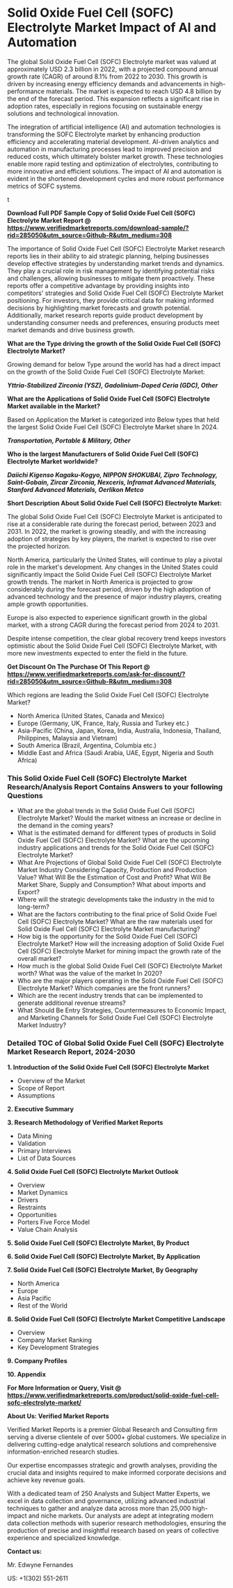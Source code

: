 <meta name="title" content="Global Solid Oxide Fuel Cell (SOFC) Electrolyte Market Impact of AI and Automation"><meta name="description" content="The global Solid Oxide Fuel Cell (SOFC) Electrolyte market was valued at approximately USD 2.3 billion in 2022, with a projected compound annual growth rate (CAGR) of "><meta name="title" content="Solid Oxide Fuel Cell (SOFC) Electrolyte Market Size, Share, Scope, Trends, Growth, Opportunities, Analysis, Forecast"><h1>Solid Oxide Fuel Cell (SOFC) Electrolyte Market Impact of AI and Automation</h1><p>The global Solid Oxide Fuel Cell (SOFC) Electrolyte market was valued at approximately USD 2.3 billion in 2022, with a projected compound annual growth rate (CAGR) of around 8.1% from 2022 to 2030. This growth is driven by increasing energy efficiency demands and advancements in high-performance materials. The market is expected to reach USD 4.8 billion by the end of the forecast period. This expansion reflects a significant rise in adoption rates, especially in regions focusing on sustainable energy solutions and technological innovation.</p><p>The integration of artificial intelligence (AI) and automation technologies is transforming the SOFC Electrolyte market by enhancing production efficiency and accelerating material development. AI-driven analytics and automation in manufacturing processes lead to improved precision and reduced costs, which ultimately bolster market growth. These technologies enable more rapid testing and optimization of electrolytes, contributing to more innovative and efficient solutions. The impact of AI and automation is evident in the shortened development cycles and more robust performance metrics of SOFC systems.</p>t</p><p id="" class=""><strong>Download Full PDF Sample Copy of Solid Oxide Fuel Cell (SOFC) Electrolyte Market Report @ <a href="https://www.verifiedmarketreports.com/download-sample/?rid=285050&utm_source=Github-R&utm_medium=308" target="_blank">https://www.verifiedmarketreports.com/download-sample/?rid=285050&utm_source=Github-R&utm_medium=308</a></strong></p><p>The importance of&nbsp;Solid Oxide Fuel Cell (SOFC) Electrolyte Market research reports lies in their ability to aid strategic planning, helping businesses develop effective strategies by understanding market trends and dynamics. They play a crucial role in risk management by identifying potential risks and challenges, allowing businesses to mitigate them proactively. These reports offer a competitive advantage by providing insights into competitors' strategies and Solid Oxide Fuel Cell (SOFC) Electrolyte Market positioning. For investors, they provide critical data for making informed decisions by highlighting market forecasts and growth potential. Additionally, market research reports guide product development by understanding consumer needs and preferences, ensuring products meet market demands and drive business growth.</p><p><strong>What are the&nbsp;Type driving the growth of the Solid Oxide Fuel Cell (SOFC) Electrolyte Market?</strong></p><p id="" class="">Growing demand for below Type around the world has had a direct impact on the growth of the Solid Oxide Fuel Cell (SOFC) Electrolyte Market:</p><em><strong>Yttria-Stabilized Zirconia (YSZ), Gadolinium-Doped Ceria (GDC), Other</strong></em></p><strong>What are the&nbsp;Applications&nbsp;of Solid Oxide Fuel Cell (SOFC) Electrolyte Market available in the Market?</strong></p><p id="" class="">Based on Application the Market is categorized into Below types that held the largest Solid Oxide Fuel Cell (SOFC) Electrolyte Market share In 2024.</p><em><strong>Transportation, Portable & Military, Other</strong></em></p><strong>Who is the largest Manufacturers of Solid Oxide Fuel Cell (SOFC) Electrolyte Market worldwide?</strong></p><p><em><strong>Daiichi Kigenso Kagaku-Kogyo, NIPPON SHOKUBAI, Zipro Technology, Saint-Gobain, Zircar Zirconia, Nexceris, Inframat Advanced Materials, Stanford Advanced Materials, Oerlikon Metco</strong></em></p><p id="" class=""><strong>Short Description About Solid Oxide Fuel Cell (SOFC) Electrolyte Market:</strong></p><p>The global Solid Oxide Fuel Cell (SOFC) Electrolyte Market is anticipated to rise at a considerable rate during the forecast period, between 2023 and 2031. In 2022, the market is growing steadily, and with the increasing adoption of strategies by key players, the market is expected to rise over the projected horizon.</p><p>North America, particularly the United States, will continue to play a pivotal role in the market's development. Any changes in the United States could significantly impact the Solid Oxide Fuel Cell (SOFC) Electrolyte Market growth trends. The market in North America is projected to grow considerably during the forecast period, driven by the high adoption of advanced technology and the presence of major industry players, creating ample growth opportunities.</p><p>Europe is also expected to experience significant growth in the global market, with a strong CAGR during the forecast period from 2024 to 2031.</p><p>Despite intense competition, the clear global recovery trend keeps investors optimistic about the Solid Oxide Fuel Cell (SOFC) Electrolyte Market, with more new investments expected to enter the field in the future.</p><p id="" class=""><strong>Get Discount On The Purchase Of This Report @ <a href="https://www.verifiedmarketreports.com/ask-for-discount/?rid=285050&utm_source=Github-R&utm_medium=308" target="_blank">https://www.verifiedmarketreports.com/ask-for-discount/?rid=285050&utm_source=Github-R&utm_medium=308</a></strong></p>Which regions are leading the Solid Oxide Fuel Cell (SOFC) Electrolyte Market?</p><ul><li>North America (United States, Canada and Mexico)</li><li>Europe (Germany, UK, France, Italy, Russia and Turkey etc.)</li><li>Asia-Pacific (China, Japan, Korea, India, Australia, Indonesia, Thailand, Philippines, Malaysia and Vietnam)</li><li>South America (Brazil, Argentina, Columbia etc.)</li><li>Middle East and Africa (Saudi Arabia, UAE, Egypt, Nigeria and South Africa)</li></ul><h3 id="" class="">This Solid Oxide Fuel Cell (SOFC) Electrolyte Market Research/Analysis Report Contains Answers to your following Questions</h3><ul><li>What are the global trends in the Solid Oxide Fuel Cell (SOFC) Electrolyte Market? Would the market witness an increase or decline in the demand in the coming years?</li><li>What is the estimated demand for different types of products in Solid Oxide Fuel Cell (SOFC) Electrolyte Market? What are the upcoming industry applications and trends for the Solid Oxide Fuel Cell (SOFC) Electrolyte Market?</li><li>What Are Projections of Global Solid Oxide Fuel Cell (SOFC) Electrolyte Market Industry Considering Capacity, Production and Production Value? What Will Be the Estimation of Cost and Profit? What Will Be Market Share, Supply and Consumption? What about imports and Export?</li><li>Where will the strategic developments take the industry in the mid to long-term?</li><li>What are the factors contributing to the final price of Solid Oxide Fuel Cell (SOFC) Electrolyte Market? What are the raw materials used for Solid Oxide Fuel Cell (SOFC) Electrolyte Market manufacturing?</li><li>How big is the opportunity for the Solid Oxide Fuel Cell (SOFC) Electrolyte Market? How will the increasing adoption of Solid Oxide Fuel Cell (SOFC) Electrolyte Market for mining impact the growth rate of the overall market?</li><li>How much is the global Solid Oxide Fuel Cell (SOFC) Electrolyte Market worth? What was the value of the market In 2020?</li><li>Who are the major players operating in the Solid Oxide Fuel Cell (SOFC) Electrolyte Market? Which companies are the front runners?</li><li>Which are the recent industry trends that can be implemented to generate additional revenue streams?</li><li>What Should Be Entry Strategies, Countermeasures to Economic Impact, and Marketing Channels for Solid Oxide Fuel Cell (SOFC) Electrolyte Market Industry?</li></ul><h3 id="" class="">Detailed TOC of Global Solid Oxide Fuel Cell (SOFC) Electrolyte Market Research Report, 2024-2030</h3><p id="" class=""><strong>1. Introduction of the Solid Oxide Fuel Cell (SOFC) Electrolyte Market</strong></p><ul><li>Overview of the Market</li><li>Scope of Report</li><li>Assumptions</li></ul><p id="" class=""><strong>2. Executive Summary</strong></p><p id="" class=""><strong>3. Research Methodology of Verified Market Reports</strong></p><ul><li>Data Mining</li><li>Validation</li><li>Primary Interviews</li><li>List of Data Sources</li></ul><p id="" class=""><strong>4. Solid Oxide Fuel Cell (SOFC) Electrolyte Market Outlook</strong></p><ul><li>Overview</li><li>Market Dynamics</li><li>Drivers</li><li>Restraints</li><li>Opportunities</li><li>Porters Five Force Model</li><li>Value Chain Analysis</li></ul><p id="" class=""><strong>5. Solid Oxide Fuel Cell (SOFC) Electrolyte Market, By Product</strong></p><p id="" class=""><strong>6. Solid Oxide Fuel Cell (SOFC) Electrolyte Market, By Application</strong></p><p id="" class=""><strong>7. Solid Oxide Fuel Cell (SOFC) Electrolyte Market, By Geography</strong></p><ul><li>North America</li><li>Europe</li><li>Asia Pacific</li><li>Rest of the World</li></ul><p id="" class=""><strong>8. Solid Oxide Fuel Cell (SOFC) Electrolyte Market Competitive Landscape</strong></p><ul><li>Overview</li><li>Company Market Ranking</li><li>Key Development Strategies</li></ul><p id="" class=""><strong>9. Company Profiles</strong></p><p id="" class=""><strong>10. Appendix</strong></p><p id="" class=""><strong>For More Information or Query, Visit @ <a href="https://www.verifiedmarketreports.com/product/solid-oxide-fuel-cell-sofc-electrolyte-market/" target="_blank">https://www.verifiedmarketreports.com/product/solid-oxide-fuel-cell-sofc-electrolyte-market/</a></strong></p><p id="" class=""><strong>About Us: Verified Market Reports</strong></p><p id="" class="">Verified Market Reports is a premier Global Research and Consulting firm serving a diverse clientele of over 5000+ global customers. We specialize in delivering cutting-edge analytical research solutions and comprehensive information-enriched research studies.</p><p id="" class="">Our expertise encompasses strategic and growth analyses, providing the crucial data and insights required to make informed corporate decisions and achieve key revenue goals.</p><p id="" class="">With a dedicated team of 250 Analysts and Subject Matter Experts, we excel in data collection and governance, utilizing advanced industrial techniques to gather and analyze data across more than 25,000 high-impact and niche markets. Our analysts are adept at integrating modern data collection methods with superior research methodologies, ensuring the production of precise and insightful research based on years of collective experience and specialized knowledge.</p><p id="" class=""><strong>Contact us:</strong></p><p id="" class="">Mr. Edwyne Fernandes</p><p id="" class="">US: +1(302) 551-2611</p>